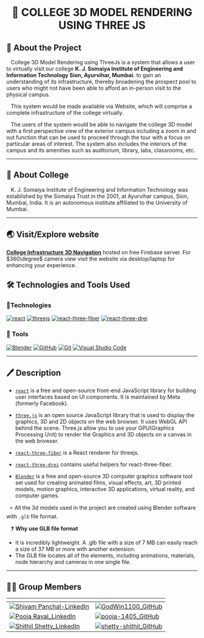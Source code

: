 # <p style="text-align:center">🏫 COLLEGE 3D MODEL RENDERING USING THREE JS</p>

## :pushpin: About the Project

&nbsp;&nbsp;&nbsp;College 3D Model Rendering using ThreeJs is a system that allows a user to virtually visit our college **K. J. Somaiya Institute of Engineering and Information Technology Sion, Ayurvihar, Mumbai.** to gain an understanding of its infrastructure, thereby broadening the prospect pool to users who might not have been able to afford an in-person visit to the physical campus.

&nbsp;&nbsp;&nbsp;This system would be made available via Website, which will comprise a complete infrastructure of the college virtually.

&nbsp;&nbsp;&nbsp;The users of the system would be able to navigate the college 3D model with a first perspective view of the exterior campus including a zoom in and out function that can be used to proceed through the tour with a focus on particular areas of interest. The system also includes the interiors of the campus and its amenities such as auditorium, library, labs, classrooms, etc.

---

## :pushpin: About College

&nbsp;&nbsp;&nbsp;K. J. Somaiya Institute of Engineering and Information Technology was established by the Somaiya Trust in the 2001, at Ayurvihar campus, Sion, Mumbai, India. It is an autonomous institute affiliated to the University of Mumbai.

---

## :earth_asia: Visit/Explore website

[**College Infrastructure 3D Navigation**](https://major-kjsieit.web.app/) hosted on free Firebase server. For $360\degree$ camera view visit the website via desktop/laptop for enhancing your experience.

## :hammer_and_wrench: Technologies and Tools Used

### :hammer:Technologies

[![react](https://img.shields.io/badge/v17.0.2-React-eeeeee?style=for-the-badge&logo=react&logoColor=61DAFB)][react]
[![threejs](https://img.shields.io/badge/v0.131.3-ThreeJs-eeeeee?style=for-the-badge&logo=three.js&logoColor=000000)][threejs]
[![react-three-fiber](https://img.shields.io/badge/v7.0.6-React--Three--Fiber-eeeeee?style=for-the-badge)][r3f]
[![react-three-drei](https://img.shields.io/badge/v7.19.2-React--Three--Drei-eeeeee?style=for-the-badge)][drei]

### :wrench: Tools

[![Blender](https://img.shields.io/badge/v2.93-Blender-eeeeee?style=for-the-badge&logo=blender&logoColor=F5792A)][blender]
[![GitHub](https://img.shields.io/badge/Github-eeeeee?style=for-the-badge&logo=github&logoColor=white&labelColor=181717)][github]
[![Git](https://img.shields.io/badge/Git-eeeeee?style=for-the-badge&logo=git&logoColor=F05032&labelColor=f0efe7)][git]
[![Visual Studio Code](https://img.shields.io/badge/Visual_Studio_Code-eeeeee?style=for-the-badge&logo=visual-studio-code&logoColor=007ACC&labelColor=2C2C32)][vscode]

---

## :pen: Description

- [`react`][react] is a free and open-source front-end JavaScript library for building user interfaces based on UI components. It is maintained by Meta (formerly Facebook).

- [`three.js`][threejs] is an open source JavaScript library that is used to display the graphics, 3D and 2D objects on the web browser. It uses WebGL API behind the scene. Three.js allow you to use your GPU(Graphics Processing Unit) to render the Graphics and 3D objects on a canvas in the web browser.

- [`react-three-fiber`][r3f] is a React renderer for threejs.

- [`react-three-drei`][drei] contains useful helpers for react-three-fiber.

- [`Blender`][blender] is a free and open-source 3D computer graphics software tool set used for creating
  animated films, visual effects, art, 3D printed models, motion graphics, interactive 3D applications, virtual reality, and computer games.

&nbsp;&nbsp;:star: All the 3d models used in the project are created using Blender software with `.glb` file format.

&nbsp;&nbsp; :question: <b>Why use GLB file format</b>

- It is incredibly lightweight. A .glb file with a size of 7 MB can easily reach a size of 37 MB or
  more with another extension.
- The GLB file locates all of the elements, including animations, materials, node hierarchy
  and cameras in one single file.

---

## :man_technologist: Group Members

| <!---->                                                                                                                                                                | <!---->                                                                                                                                                           |
| ---------------------------------------------------------------------------------------------------------------------------------------------------------------------- | ----------------------------------------------------------------------------------------------------------------------------------------------------------------- |
| [![Shivam Panchal-LinkedIn](https://img.shields.io/badge/Shivam_Panchal-eeeeee?style=for-the-badge&logo=linkedin&logoColor=white&labelColor=0A66C2)][linkedin_shivam]  | [![GodWin1100_GitHub](https://img.shields.io/badge/Godwin1100-eeeeee?style=for-the-badge&logo=github&logoColor=white&labelColor=181717)][github_shivam]           |
| [![Pooja Raval_LinkedIn](https://img.shields.io/badge/Pooja_Raval-eeeeee?style=for-the-badge&logo=linkedin&logoColor=white&labelColor=0A66C2)][linkedin_pooja]         | [![pooja-1405_GitHub](https://img.shields.io/badge/pooja--1405-eeeeee?style=for-the-badge&logo=github&logoColor=white&labelColor=181717)][github_pooja]           |
| [![Shithil Shetty_LinkedIn](https://img.shields.io/badge/Shithil_Shetty-eeeeee?style=for-the-badge&logo=linkedin&logoColor=white&labelColor=0A66C2)][linkedin_shithil] | [![shetty-shithil_GitHub](https://img.shields.io/badge/shetty--shithil-eeeeee?style=for-the-badge&logo=github&logoColor=white&labelColor=181717)][github_shithil] |

<!-- Links  -->

<!-- Technology -->

[react]: https://reactjs.org/docs/getting-started.html
[threejs]: https://threejs.org/docs/
[r3f]: https://docs.pmnd.rs/react-three-fiber/getting-started/introduction
[drei]: https://docs.pmnd.rs/drei/introduction

<!-- Tools -->

[blender]: https://docs.blender.org/manual/en/latest/
[github]: https://github.com
[git]: https://git-scm.com/doc
[vscode]: https://code.visualstudio.com/docs

<!-- LinkedIn -->

[linkedin_shivam]: https://www.linkedin.com/in/shivam-panchal-godwin1100
[linkedin_pooja]: https://www.linkedin.com/in/pooja-raval-5790941a5
[linkedin_shithil]: https://www.linkedin.com/in/shithil-shetty

<!-- GitHub -->

[github_shivam]: https://github.com/GodWin1100
[github_pooja]: https://github.com/pooja-1405
[github_shithil]: https://github.com/shetty-shithil
